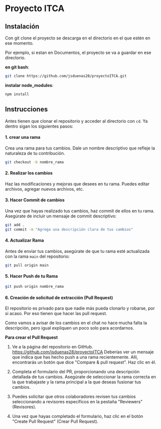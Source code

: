 # Proyecto ITCA

## Instalación
Con git clone el proyecto se descarga en el directorio en el que estén en ese momento.

Por ejemplo, si estan en Documentos, el proyecto se va a guardar en ese directorio.

**en git bash**: 
```bash
git clone https://github.com/jsduenas28/proyectoITCA.git
```
**instalar node_modules**:
```bash
npm install
```

## Instrucciones

Antes tienen que clonar el repositorio y acceder al directorio con `cd`. Ya dentro sigan los siguientes pasos:

#### 1. crear una rama
Crea una rama para tus cambios. Dale un nombre descriptivo que refleje la naturaleza de tu contribución.
```bash
git checkout -b nombre_rama
```
#### 2. Realizar los cambios
Haz las modificaciones y mejoras que desees en tu rama. Puedes editar archivos, agregar nuevos archivos, etc.

#### 3. Hacer Commit de cambios
Una vez que hayas realizado tus cambios, haz commit de ellos en tu rama. Asegúrate de incluir un mensaje de commit descriptivo:
```bash
git add .
git commit -m "Agrega una descripción clara de tus cambios"
```
#### 4. Actualizar Rama
Antes de enviar tus cambios, asegúrate de que tu rama esté actualizada con la rama `main` del repositorio:
```bash
git pull origin main
```
#### 5. Hacer Push de tu Rama
```bash
git push origin nombre_rama
```

#### 6. Creación de solicitud de extracción (Pull Request)
El repositorio es privado para que nadie más pueda clonarlo y robarse, por si acaso. Por eso tienen que hacer las pull request.

Como vamos a avisar de los cambios en el chat no hace mucha falta la descripción, pero igual expliquen un poco solo para acordarnos.

**Para crear el Pull Request**

1. Ve a la página del repositorio en GitHub. https://github.com/jsduenas28/proyectoITCA
	Deberías ver un mensaje que indica que has hecho push a una rama recientemente. Allí, 			encontrarás un botón que dice "Compare & pull request". Haz clic en él.

2. Completa el formulario del PR, proporcionando una descripción detallada de tus cambios.
	Asegúrate de seleccionar la rama correcta en la que trabajaste y la rama principal a la que deseas fusionar tus cambios.

3. Puedes solicitar que otros colaboradores revisen tus cambios seleccionando a revisores específicos en la pestaña "Reviewers" (Revisores).

4. Una vez que hayas completado el formulario, haz clic en el botón "Create Pull Request" (Crear Pull Request).
